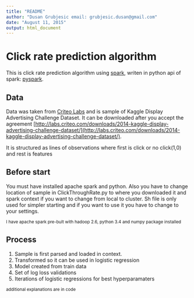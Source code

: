 ```yaml
---
title: "README"
author: "Dusan Grubjesic email: grubjesic.dusan@gmail.com"
date: "August 11, 2015"
output: html_document
---
```


# Click rate prediction algorithm

This is click rate prediction algorithm using [spark](http://spark.apache.org/), writen in python api of spark: [pyspark](http://spark.apache.org/docs/latest/api/python/index.html).

## Data

Data was taken from [Criteo Labs](http://labs.criteo.com/) and is sample of Kaggle Display Advertising Challenge Dataset.
It can be downloaded after you accept the agreement
[http://labs.criteo.com/downloads/2014-kaggle-display-advertising-challenge-dataset/](http://labs.criteo.com/downloads/2014-kaggle-display-advertising-challenge-dataset/).

It is structured as lines of observations where first is click or no click(1,0) and rest is features

## Before start

You must have installed apache spark and python.
Also you have to change location of sample in ClickThroughRate.py to where you downloaded it and spark context if you want to change from local to cluster. Sh file is only used for simpler starting and if you want to use it you have to change to your settings.

<sub>I have apache spark pre-bult with hadoop 2.6, python 3.4 and numpy package installed</sub>

## Process

1) Sample is first parsed and loaded in context.
2) Transformed so it can be used in logistic regression
3) Model created from train data
4) Set of log loss validations
5) Iterations of logistic regressions for best hyperparamaters

<sub>additional explanations are in code</sub>

